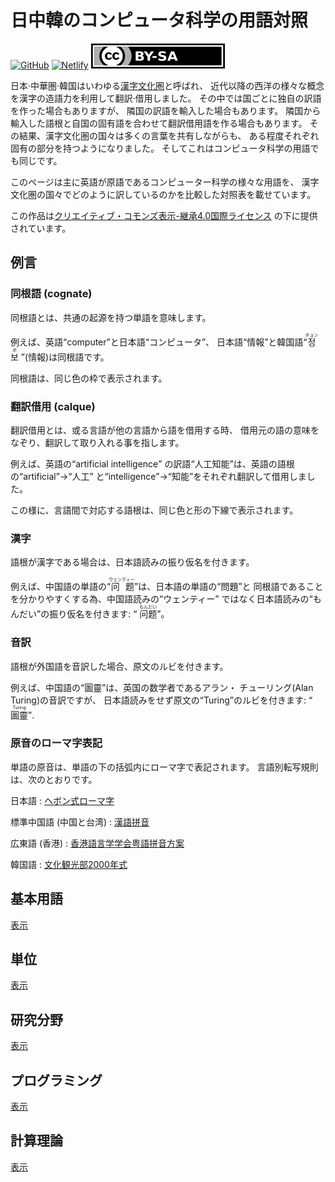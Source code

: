 日中韓のコンピュータ科学の用語対照
==================================

[![GitHub](https://img.shields.io/github/stars/dahlia/cjk-compsci-terms?style=social)][GitHub]
[![Netlify](https://api.netlify.com/api/v1/badges/2ae1a16c-e345-4863-90c0-080e520855a5/deploy-status)][Netlify]
[![クリエイティブ・コモンズ・ライセンス](cc-by-sa.svg)][CC BY-SA 4.0]

日本·中華圏·韓国はいわゆる[漢字文化圏]と呼ばれ、
近代以降の西洋の様々な概念を漢字の造語力を利用して翻訳·借用しました。
その中では国ごとに独自の訳語を作った場合もありますが、
隣国の訳語を輸入した場合もあります。
隣国から輸入した語根と自国の固有語を合わせて翻訳借用語を作る場合もあります。
その結果、漢字文化圏の国々は多くの言葉を共有しながらも、
ある程度それぞれ固有の部分を持つようになりました。
そしてこれはコンピュータ科学の用語でも同じです。

このページは主に英語が原語であるコンピューター科学の様々な用語を、
漢字文化圏の国々でどのように訳しているのかを比較した対照表を載せています。

この作品は[クリエイティブ・コモンズ表示-継承4.0国際ライセンス][CC BY-SA 4.0]
の下に提供されています。

[漢字文化圏]: https://ja.wikipedia.org/wiki/%E6%BC%A2%E5%AD%97%E6%96%87%E5%8C%96%E5%9C%8F
[GitHub]: https://github.com/dahlia/cjk-compsci-terms
[Netlify]: https://app.netlify.com/sites/cjk-compsci-terms/deploys
[CC BY-SA 4.0]: https://creativecommons.org/licenses/by-sa/4.0/


<!-- TOC: 目次 -->


例言
----

### 同根語 <span lang="en">(cognate)</span>

同根語とは、共通の起源を持つ単語を意味します。

例えば、英語<q lang="en">computer</q>と日本語<q>コンピュータ</q>、
日本語<q>情報</q>と韓国語<q lang="ko"><ruby>정<rt>チョン</rt>보<rt>ボ</rt>
</ruby></q><span lang="ko">(情報)</span>は同根語です。

同根語は、同じ色の枠で表示されます。

### 翻訳借用 <span lang="fr">(calque)</span>

翻訳借用とは、或る言語が他の言語から語を借用する時、
借用元の語の意味をなぞり、翻訳して取り入れる事を指します。

例えば、英語の<q lang="en">artificial intelligence</q>
の訳語<q>人工知能</q>は、英語の語根の<q lang="en">artificial</q>→<q>人工</q>
と<q lang="en">intelligence</q>→<q>知能</q>をそれぞれ翻訳して借用しました。

この様に、言語間で対応する語根は、同じ色と形の下線で表示されます。

### 漢字

語根が漢字である場合は、日本語読みの振り仮名を付きます。

例えば、中国語の単語の<q lang="zh-CN"><ruby>问<rt>ウェン</rt>
题<rt>ティー</rt></ruby></q>は、日本語の単語の<q>問題</q>と
同根語であることを分かりやすくする為、中国語読みの<q>ウェンティー</q>
ではなく日本語読みの<q>もんだい</q>の振り仮名を付きます: <q lang="zh-CN">
<ruby>问<rt lang="ja">もん</rt>题<rt lang="ja">だい</rt></ruby></q>。

### 音訳

語根が外国語を音訳した場合、原文のルビを付きます。

例えば、中国語の<q lang="zh">圖靈</q>は、英国の数学者であるアラン・
チューリング(<span lang="en">Alan Turing</span>)の音訳ですが、
日本語読みをせず原文の<q lang="en">Turing</q>のルビを付きます: <q lang="zh">
<ruby>圖靈<rt lang="en">Turing</rt></ruby></q>.

### 原音のローマ字表記

単語の原音は、単語の下の括弧内にローマ字で表記されます。
言語別転写規則は、次のとおりです。

日本語
:   [ヘボン式ローマ字]

標準中国語 (中国と台湾)
:   [漢語拼音]

広東語 (香港)
:   [香港語言学学会粤語拼音方案][粤拼]

韓国語
:   [文化観光部2000年式]

[ヘボン式ローマ字]: https://ja.wikipedia.org/wiki/%E3%83%98%E3%83%9C%E3%83%B3%E5%BC%8F%E3%83%AD%E3%83%BC%E3%83%9E%E5%AD%97
[漢語拼音]: https://ja.wikipedia.org/wiki/%E6%8B%BC%E9%9F%B3
[粤拼]: https://ja.wikipedia.org/wiki/%E9%A6%99%E6%B8%AF%E8%AA%9E%E8%A8%80%E5%AD%A6%E5%AD%A6%E4%BC%9A%E7%B2%A4%E8%AA%9E%E6%8B%BC%E9%9F%B3%E6%96%B9%E6%A1%88
[文化観光部2000年式]: https://ja.wikipedia.org/wiki/%E6%96%87%E5%8C%96%E8%A6%B3%E5%85%89%E9%83%A82000%E5%B9%B4%E5%BC%8F


基本用語
--------

[表示](basic.yaml)


単位
----

[表示](units.yaml)


研究分野
--------

[表示](studies.yaml)


プログラミング
--------------

[表示](programming.yaml)


計算理論
--------

[表示](theory-comp.yaml)
